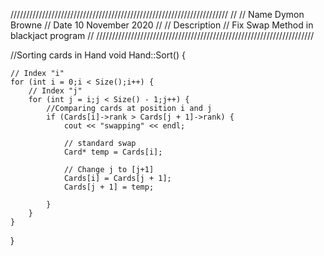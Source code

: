 /////////////////////////////////////////////////////////////////////
//
// Name Dymon Browne
// Date 10 November 2020
//
// Description
//  Fix Swap Method in blackjact program
//
/////////////////////////////////////////////////////////////////////



//Sorting cards in Hand
void Hand::Sort() {

    // Index "i" 
    for (int i = 0;i < Size();i++) {
        // Index "j"
        for (int j = i;j < Size() - 1;j++) {
            //Comparing cards at position i and j 
            if (Cards[i]->rank > Cards[j + 1]->rank) {
                cout << "swapping" << endl;

                // standard swap 
                Card* temp = Cards[i];

                // Change j to [j+1]
                Cards[i] = Cards[j + 1];
                Cards[j + 1] = temp;

            }
        }
    }
}
